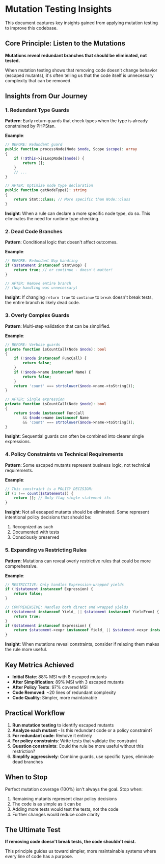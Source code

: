 # Mutation Testing Insights

This document captures key insights gained from applying mutation testing to improve this codebase.

## Core Principle: Listen to the Mutations

**Mutations reveal redundant branches that should be eliminated, not tested.**

When mutation testing shows that removing code doesn't change behavior (escaped mutants), it's often telling us that the code itself is unnecessary complexity that can be removed.

## Insights from Our Journey

### 1. Redundant Type Guards

**Pattern**: Early return guards that check types when the type is already constrained by PHPStan.

**Example**:
```php
// BEFORE: Redundant guard
public function processNode(Node $node, Scope $scope): array
{
    if (!$this->isLoopNode($node)) {
        return [];
    }
    // ...
}

// AFTER: Optimize node type declaration
public function getNodeType(): string
{
    return Stmt::class; // More specific than Node::class
}
```

**Insight**: When a rule can declare a more specific node type, do so. This eliminates the need for runtime type checking.

### 2. Dead Code Branches

**Pattern**: Conditional logic that doesn't affect outcomes.

**Example**:
```php
// BEFORE: Redundant Nop handling
if ($statement instanceof Stmt\Nop) {
    return true; // or continue - doesn't matter!
}

// AFTER: Remove entire branch
// (Nop handling was unnecessary)
```

**Insight**: If changing `return true` to `continue` to `break` doesn't break tests, the entire branch is likely dead code.

### 3. Overly Complex Guards

**Pattern**: Multi-step validation that can be simplified.

**Example**:
```php
// BEFORE: Verbose guards
private function isCountCall(Node $node): bool
{
    if (!$node instanceof FuncCall) {
        return false;
    }
    if (!$node->name instanceof Name) {
        return false;
    }
    return 'count' === strtolower($node->name->toString());
}

// AFTER: Single expression
private function isCountCall(Node $node): bool
{
    return $node instanceof FuncCall 
        && $node->name instanceof Name
        && 'count' === strtolower($node->name->toString());
}
```

**Insight**: Sequential guards can often be combined into clearer single expressions.

### 4. Policy Constraints vs Technical Requirements

**Pattern**: Some escaped mutants represent business logic, not technical requirements.

**Example**:
```php
// This constraint is a POLICY DECISION:
if (1 !== count($statements)) {
    return []; // Only flag single-statement ifs
}
```

**Insight**: Not all escaped mutants should be eliminated. Some represent intentional policy decisions that should be:
1. Recognized as such
2. Documented with tests
3. Consciously preserved

### 5. Expanding vs Restricting Rules

**Pattern**: Mutations can reveal overly restrictive rules that could be more comprehensive.

**Example**:
```php
// RESTRICTIVE: Only handles Expression-wrapped yields
if (!$statement instanceof Expression) {
    return false;
}

// COMPREHENSIVE: Handles both direct and wrapped yields
if ($statement instanceof Yield_ || $statement instanceof YieldFrom) {
    return true;
}
if ($statement instanceof Expression) {
    return $statement->expr instanceof Yield_ || $statement->expr instanceof YieldFrom;
}
```

**Insight**: When mutations reveal constraints, consider if relaxing them makes the rule more useful.

## Key Metrics Achieved

- **Initial State**: 88% MSI with 8 escaped mutants
- **After Simplification**: 89% MSI with 3 escaped mutants  
- **After Policy Tests**: 97% covered MSI
- **Code Removed**: ~20 lines of redundant complexity
- **Code Quality**: Simpler, more maintainable

## Practical Workflow

1. **Run mutation testing** to identify escaped mutants
2. **Analyze each mutant** - Is this redundant code or a policy constraint?
3. **For redundant code**: Remove it entirely
4. **For policy constraints**: Write tests that validate the constraint
5. **Question constraints**: Could the rule be more useful without this restriction?
6. **Simplify aggressively**: Combine guards, use specific types, eliminate dead branches

## When to Stop

Perfect mutation coverage (100%) isn't always the goal. Stop when:

1. Remaining mutants represent clear policy decisions
2. The code is as simple as it can be
3. Adding more tests would test the tests, not the code
4. Further changes would reduce code clarity

## The Ultimate Test

**If removing code doesn't break tests, the code shouldn't exist.**

This principle guides us toward simpler, more maintainable systems where every line of code has a purpose.